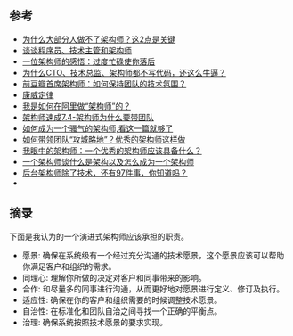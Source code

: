 ## 参考
* [为什么大部分人做不了架构师？这2点是关键](https://zhuanlan.zhihu.com/p/92722822)
* [谈谈程序员、技术主管和架构师](http://www.jizhuomi.com/career/642.html)
* [一位架构师的感悟：过度忙碌使你落后](https://baijiahao.baidu.com/s?id=1678242243267314888&wfr=spider&for=pc)
* [为什么CTO、技术总监、架构师都不写代码，还这么牛逼？ ](https://www.sohu.com/a/454793109_156793)
* [前豆瓣首席架构师：如何保持团队的技术氛围？](https://zhuanlan.zhihu.com/p/20914256)
* [康威定律](https://www.jianshu.com/p/ba2d444c89d2)
* [我是如何在阿里做“架构师”的？](https://www.sohu.com/a/404354885_463994)
* [架构师速成7.4-架构师为什么要带团队](https://blog.csdn.net/for5million/article/details/46888329)
* [如何成为一个骚气的架构师,看这一篇就够了](https://blog.csdn.net/weixin_45727359/article/details/104104143)
* [如何带领团队“攻城略地”？优秀的架构师这样做](https://blog.csdn.net/b0Q8cpra539haFS7/article/details/94592961)
* [我眼中的架构师：一个优秀的架构师应该具备什么？](https://blog.csdn.net/chunlongyu/article/details/53456078)
* [一个架构师谈什么是架构以及怎么成为一个架构师](https://blog.csdn.net/lifetragedy/article/details/43925857)
* [后台架构师除了技术，还有97件事，你知道吗？](https://blog.csdn.net/lingshengxueyuan/article/details/105663251)
* 

## 摘录
下面是我认为的一个演进式架构师应该承担的职责。
* 愿景: 确保在系统级有一个经过充分沟通的技术愿景，这个愿景应该可以帮助你满足客户和组织的需求。
* 同理心: 理解你所做的决定对客户和同事带来的影响。
* 合作: 和尽量多的同事进行沟通，从而更好地对愿景进行定义、修订及执行。
* 适应性: 确保在你的客户和组织需要的时候调整技术愿景。
* 自治性: 在标准化和团队自治之间寻找一个正确的平衡点。
* 治理: 确保系统按照技术愿景的要求实现。

